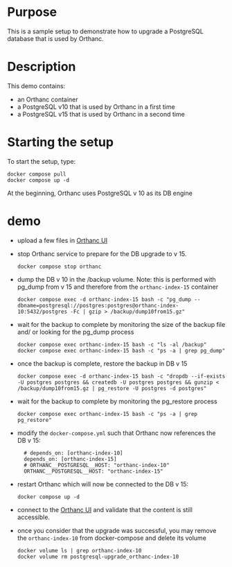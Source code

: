 # Purpose

This is a sample setup to demonstrate how to upgrade a PostgreSQL database that is used by Orthanc.

# Description

This demo contains:

- an Orthanc container
- a PostgreSQL v10 that is used by Orthanc in a first time
- a PostgreSQL v15 that is used by Orthanc in a second time

# Starting the setup

To start the setup, type: 
```
docker compose pull
docker compose up -d
```

At the beginning, Orthanc uses PostgreSQL v 10 as its DB engine

# demo

- upload a few files in [Orthanc UI](http://localhost:8042)
- stop Orthanc service to prepare for the DB upgrade to v 15.
  ```
  docker compose stop orthanc
  ```
- dump the DB v 10 in the /backup volume.  Note: this is performed with pg_dump from v 15 and therefore from the
  `orthanc-index-15` container
  ```
  docker compose exec -d orthanc-index-15 bash -c "pg_dump --dbname=postgresql://postgres:postgres@orthanc-index-10:5432/postgres -Fc | gzip > /backup/dump10from15.gz"
  ```
- wait for the backup to complete by monitoring the size of the backup file and/ or looking for the pg_dump process
  ```
  docker compose exec orthanc-index-15 bash -c "ls -al /backup"
  docker compose exec orthanc-index-15 bash -c "ps -a | grep pg_dump"
  ```
- once the backup is complete, restore the backup in DB v 15
  ```
  docker compose exec -d orthanc-index-15 bash -c "dropdb --if-exists -U postgres postgres && createdb -U postgres postgres && gunzip < /backup/dump10from15.gz | pg_restore -U postgres -d postgres"
  ```
- wait for the backup to complete by monitoring the pg_restore process
  ```
  docker compose exec orthanc-index-15 bash -c "ps -a | grep pg_restore"
  ```

- modify the `docker-compose.yml` such that Orthanc now references the DB v 15:
  ```
    # depends_on: [orthanc-index-10]
    depends_on: [orthanc-index-15]
    # ORTHANC__POSTGRESQL__HOST: "orthanc-index-10"
    ORTHANC__POSTGRESQL__HOST: "orthanc-index-15"
  ```

- restart Orthanc which will now be connected to the DB v 15:
  ```
  docker compose up -d
  ```
- connect to the [Orthanc UI](http://localhost:8042) and validate that the content is still accessible.
- once you consider that the upgrade was successful, you may remove the `orthanc-index-10` from docker-compose and delete its volume
  ```
  docker volume ls | grep orthanc-index-10
  docker volume rm postgresql-upgrade_orthanc-index-10
  ```
